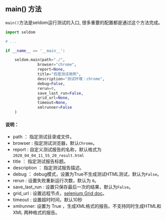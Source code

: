 ## main() 方法

`main()`方法是seldom运行测试的入口, 很多重要的配置都是通过这个方法完成。

```python
import seldom

# ...

if __name__ == '__main__':

    seldom.main(path="./",
              browser="chrome",
              report=None,
              title="百度测试用例",
              description="测试环境：chrome",
              debug=False,
              rerun=0,
              save_last_run=False,
              grid_url=None,
              timeout=None,
              xmlrunner=False
    )
```

#### 说明：

* path ： 指定测试目录或文件。
* browser : 指定测试浏览器，默认`Chrome`。
* report : 自定义测试报告的名称，默认格式为`2020_04_04_11_55_20_result.html`
* title ： 指定测试报告标题。
* description ： 指定测试报告描述。
* debug ： debug模式，设置为True不生成测试HTML测试，默认为`False`。
* rerun : 设置失败重新运行次数，默认为 `0`。
* save_last_run : 设置只保存最后一次的结果，默认为`False`。
* grid_url : 设置远程节点，[selenium Grid doc](https://www.selenium.dev/documentation/en/grid/)。
* timeout : 设置超时时间，默认10秒
* xmlrunner: 设置为 True ，生成XML格式的报告。不支持同时生成HTML和 XML 两种格式的报告。